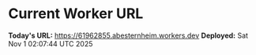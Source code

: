 # Current Worker URL
**Today's URL:** https://61962855.abesternheim.workers.dev
**Deployed:** Sat Nov  1 02:07:44 UTC 2025
